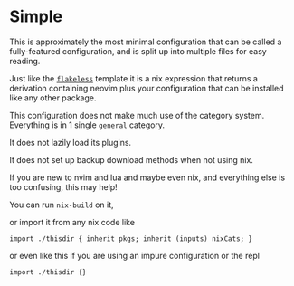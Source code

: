 # Simple

This is approximately the most minimal configuration that can be called a fully-featured configuration,
and is split up into multiple files for easy reading.

Just like the [`flakeless`](../flakeless) template it is a nix expression that returns a derivation containing
neovim plus your configuration that can be installed like any other package.

This configuration does not make much use of the category system. Everything is in 1 single `general` category.

It does not lazily load its plugins.

It does not set up backup download methods when not using nix.

If you are new to nvim and lua and maybe even nix, and everything else is too confusing, this may help!

You can run `nix-build` on it,

or import it from any nix code like

`import ./thisdir { inherit pkgs; inherit (inputs) nixCats; }`

or even like this if you are using an impure configuration or the repl

`import ./thisdir {}`
